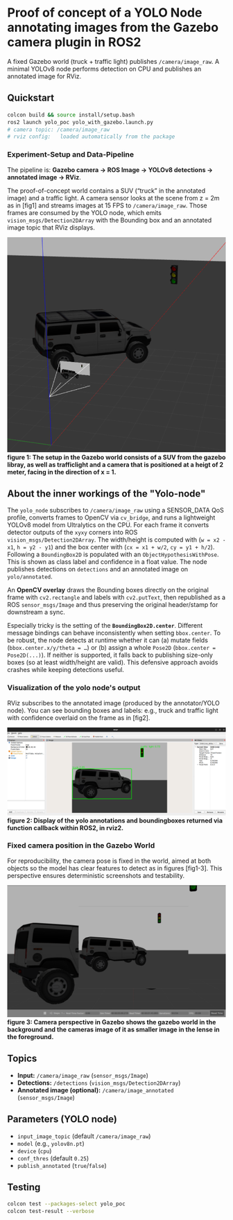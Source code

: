 # Proof of concept of a YOLO Node annotating images from the Gazebo camera plugin in ROS2

A fixed Gazebo world (truck + traffic light) publishes `/camera/image_raw`.
A minimal YOLOv8 node performs detection on CPU and publishes an annotated image for RViz.

## Quickstart
```bash
colcon build && source install/setup.bash
ros2 launch yolo_poc yolo_with_gazebo.launch.py
# camera topic: /camera/image_raw
# rviz config:   loaded automatically from the package
```

### Experiment-Setup and Data-Pipeline
The pipeline is: **Gazebo camera → ROS Image → YOLOv8 detections → annotated image → RViz**.

The proof-of-concept world contains a SUV (“truck” in the annotated image) and a traffic light. A camera sensor looks at the scene from z = 2m as in [fig1] and streams images at 15 FPS to `/camera/image_raw`. Those frames are consumed by the YOLO node, which emits `vision_msgs/Detection2DArray` with the Bounding box and an annotated image topic that RViz displays.

<a id="fig1"></a>
[![POC setup](docs/poc-setup_in-gazebo-with-yolo_truck-setup.png)](docs/poc-setup_in-gazebo-with-yolo_truck-setup.png)
**figure 1: The setup in the Gazebo world consists of a SUV from the gazebo libray, as well as trafficlight and a camera that is positioned at a heigt of 2 meter, facing in the direction of x =  1.**

## About the inner workings of the "Yolo-node"

The `yolo_node` subscribes to `/camera/image_raw` using a SENSOR_DATA QoS profile, converts frames to OpenCV via `cv_bridge`, and runs a lightweight YOLOv8 model from Ultralytics on the CPU. For each frame it converts detector outputs of the `xyxy` corners into ROS `vision_msgs/Detection2DArray`. The width/height is computed with (`w = x2 - x1`, `h = y2 - y1`) and the box center with (`cx = x1 + w/2`, `cy = y1 + h/2`). Following a  `BoundingBox2D` is populated with an `ObjectHypothesisWithPose`. This is shown as class label and confidence in a float value. The node publishes detections on `detections` and an annotated image on `yolo/annotated`.

An **OpenCV overlay** draws the Bounding boxes directly on the original frame with `cv2.rectangle` and labels with `cv2.putText`, then republished as a ROS `sensor_msgs/Image` and thus preserving the original header/stamp for downstream a sync.

Especially tricky is the setting of the  **`BoundingBox2D.center`**. Different message bindings can behave inconsistently when setting `bbox.center`. To be robust, the node detects at runtime whether it can (a) mutate fields (`bbox.center.x/y/theta = …`) or (b) assign a whole `Pose2D` (`bbox.center = Pose2D(...)`). If neither is supported, it falls back to publishing size-only boxes (so at least width/height are valid). This defensive approach avoids crashes while keeping detections useful.

### Visualization of the yolo node's output 
RViz subscribes to the annotated image (produced by the annotator/YOLO node). You can see bounding boxes and labels: e.g., truck and traffic light with confidence overlaid on the frame as in [fig2]. 

<a id="fig2"></a>
[![RViz annotated image](docs/yolo-annotated-image_in_rviz.png)](docs/yolo-annotated-image_in_rviz.png)
**figure 2: Display of the yolo annotations and boundingboxes returned via function callback within ROS2, in rviz2.**

### Fixed camera position in the Gazebo World
For reproducibility, the camera pose is fixed in the world, aimed at both objects so the model has clear features to detect as in figures [fig1-3]. This perspective ensures deterministic screenshots and testability.

<a id="fig3"></a>
[![Camera perspective](docs/camera-perspective-in-gazebo-with-yolo_truck-setup.png)](docs/camera-perspective-in-gazebo-with-yolo_truck-setup.png)
**figure 3: Camera perspective in Gazebo shows the gazebo world in the background and the cameras image of it as smaller image in the lense in the foreground.**

## Topics
- **Input:** `/camera/image_raw` (`sensor_msgs/Image`)
- **Detections:** `/detections` (`vision_msgs/Detection2DArray`)
- **Annotated image (optional):** `/camera/image_annotated` (`sensor_msgs/Image`)

## Parameters (YOLO node)
- `input_image_topic` (default `/camera/image_raw`)
- `model` (e.g., `yolov8n.pt`)
- `device` (`cpu`)
- `conf_thres` (default `0.25`)
- `publish_annotated` (`true`/`false`)

## Testing
```bash
colcon test --packages-select yolo_poc
colcon test-result --verbose
```



